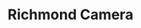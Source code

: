 ---
title: "Richmond Camera"
url: /richmond-city/richmond-camera-west-broad-street/
shop: Kamera
---